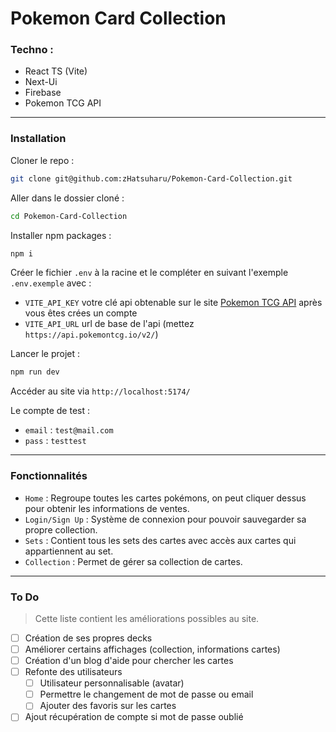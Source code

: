 # Pokemon Card Collection

### Techno :
- React TS (Vite)
- Next-Ui
- Firebase
- Pokemon TCG API

---
### Installation
Cloner le repo :
```sh
git clone git@github.com:zHatsuharu/Pokemon-Card-Collection.git
```

Aller dans le dossier cloné :
```sh
cd Pokemon-Card-Collection
```

Installer npm packages :
```sh
npm i
```

Créer le fichier `.env` à la racine et le compléter en suivant l'exemple `.env.exemple` avec :
- `VITE_API_KEY` votre clé api obtenable sur le site [Pokemon TCG API](https://dev.pokemontcg.io/) après vous êtes crées un compte
- `VITE_API_URL` url de base de l'api (mettez `https://api.pokemontcg.io/v2/`)

Lancer le projet :
```sh
npm run dev
```

Accéder au site via `http://localhost:5174/`

Le compte de test :
- `email` : `test@mail.com`
- `pass`  : `testtest`

---
### Fonctionnalités
- `Home` : Regroupe toutes les cartes pokémons, on peut cliquer dessus pour obtenir les informations de ventes.
- `Login/Sign Up` : Système de connexion pour pouvoir sauvegarder sa propre collection.
- `Sets` : Contient tous les sets des cartes avec accès aux cartes qui appartiennent au set.
- `Collection` : Permet de gérer sa collection de cartes.

---
### To Do
> Cette liste contient les améliorations possibles au site.

- [ ] Création de ses propres decks
- [ ] Améliorer certains affichages (collection, informations cartes)
- [ ] Création d'un blog d'aide pour chercher les cartes
- [ ] Refonte des utilisateurs
  - [ ] Utilisateur personnalisable (avatar)
  - [ ] Permettre le changement de mot de passe ou email
  - [ ] Ajouter des favoris sur les cartes
- [ ] Ajout récupération de compte si mot de passe oublié
